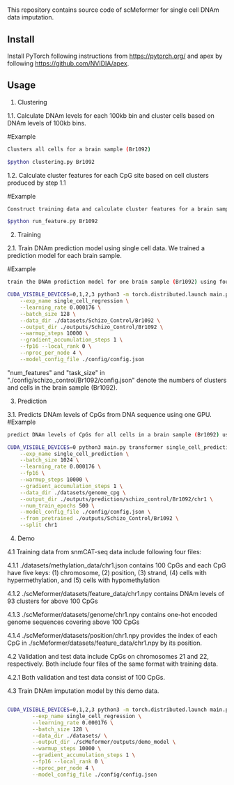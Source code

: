 #
This repository contains source code of scMeformer for single cell DNAm data imputation.

## Install
Install PyTorch following instructions from https://pytorch.org/ and apex by following https://github.com/NVIDIA/apex.

## Usage

1. Clustering

1.1. Calculate DNAm levels for each 100kb bin and cluster cells based on DNAm levels of 100kb bins.

#Example
```bash
Clusters all cells for a brain sample (Br1092)

$python clustering.py Br1092

```

1.2. Calculate cluster features for each CpG site based on cell clusters produced by step 1.1

#Example
```bash
Construct training data and calculate cluster features for a brain sample (Br1092)

$python run_feature.py Br1092

```


2. Training

2.1. Train DNAm prediction model using single cell data. We trained a prediction model for each brain sample. 

#Example
```bash
train the DNAm prediction model for one brain sample (Br1092) using four GPUs

CUDA_VISIBLE_DEVICES=0,1,2,3 python3 -m torch.distributed.launch main.py transformer single_cell_regression \
	--exp_name single_cell_regression \
	--learning_rate 0.000176 \
	--batch_size 128 \
	--data_dir ./datasets/Schizo_Control/Br1092 \
	--output_dir ./outputs/Schizo_Control/Br1092 \
	--warmup_steps 10000 \
	--gradient_accumulation_steps 1 \
	--fp16 --local_rank 0 \
	--nproc_per_node 4 \
	--model_config_file ./config/config.json
```
"num_features" and "task_size" in "./config/schizo_control/Br1092/config.json" denote the numbers of clusters and cells in the brain sample (Br1092).

3. Prediction

3.1. Predicts DNAm levels of CpGs from DNA sequence using one GPU.
#Example
```bash
predict DNAm levels of CpGs for all cells in a brain sample (Br1092) using the trained model

CUDA_VISIBLE_DEVICES=0 python3 main.py transformer single_cell_prediction \
	--exp_name single_cell_prediction \
	--batch_size 1024 \
	--learning_rate 0.000176 \
	--fp16 \
	--warmup_steps 10000 \
	--gradient_accumulation_steps 1 \
	--data_dir ./datasets/genome_cpg \
	--output_dir ./outputs/prediction/schizo_control/Br1092/chr1 \
	--num_train_epochs 500 \
	--model_config_file ./config/config.json \
	--from_pretrained ./outputs/Schizo_Control/Br1092 \
	--split chr1
```

4. Demo

4.1 Training data from snmCAT-seq data include following four files:

4.1.1 ./datasets/methylation_data/chr1.json contains 100 CpGs and each CpG have five keys:
(1) chromosome, (2) position, (3) strand, (4) cells with hypermethylation, and (5) cells with hypomethylation

4.1.2 ./scMeformer/datasets/feature_data/chr1.npy contains DNAm levels of 93 clusters for above 100 CpGs

4.1.3 ./scMeformer/datasets/genome/chr1.npy contains one-hot encoded genome sequences covering above 100 CpGs

4.1.4 ./scMeformer/datasets/position/chr1.npy provides the index of each CpG in ./scMeformer/datasets/feature_data/chr1.npy by its position.


4.2 Validation and test data include CpGs on chromosomes 21 and 22, respectively. Both include four files of the same format with training data.

4.2.1 Both validation and test data consist of 100 CpGs.

4.3 Train DNAm imputation model by this demo data.

```bash

CUDA_VISIBLE_DEVICES=0,1,2,3 python3 -m torch.distributed.launch main.py transformer single_cell_regression \
        --exp_name single_cell_regression \
        --learning_rate 0.000176 \
        --batch_size 128 \
        --data_dir ./datasets/ \
        --output_dir ./scMeformer/outputs/demo_model \
        --warmup_steps 10000 \
        --gradient_accumulation_steps 1 \
        --fp16 --local_rank 0 \
        --nproc_per_node 4 \
        --model_config_file ./config/config.json
```

